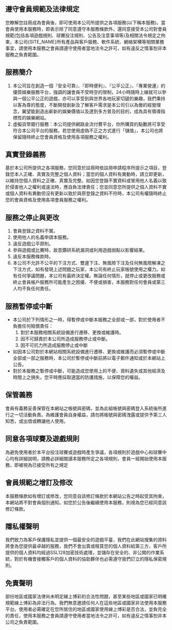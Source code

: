 ## 遵守會員規範及法律規定
您瞭解您註冊成為會員後，即可使用本公司所提供之各項服務(以下稱本服務)。當會員使用本服務時，即表示除了同意遵守本服務條款外，還同意接受本公司對會員規範(包括各項遊戲規則、球賽投注規則、公告及注意事項等)及相關法令規定之拘束，本公司{SITE_NAME}所有產品與客戶服務、軟件系統、網絡架構等相關業務事宜，請使用本服務之會員請遵守使用者當地法令之許可，如有違反之情事恕非本服務之負責範圍。

## 服務簡介
1. 本公司旨在創造一個『安全可靠』、『即時便利』、『公平公正』、『專業營運』的優質娛樂服務平台，強調的讓會員不受時空的限制，24小時隨時上線就可以參與一個公平公正的遊戲，亦可以享受到與世界各地玩家切磋的樂趣，我們秉持以客為尊的態度，不斷開發創新及了解客戶需求是本公司引以為傲的經營理念，翼望能創造出嶄新的娛樂價值以及達到多方普及的目的，成為具有領導指標性的娛樂網站。
2. 虛擬貨幣銀行服務：本公司提供網路金流付費平台，你所購買的點數將可享受符合本公司平台的服務。若您使用虛偽不正之方式進行「儲值」，本公司也將保留隨時終止您會員資格及使用各項服務之權利。

## 真實登錄義務
基於本公司所提供之各項服務，您同意於註冊時依註冊申請程序所提示之項目，登錄您本人正確、真實及完整之個人資料；當您的個人資料有異動時，請立即更新，以維持您個人資料之正確、真實及完整。如因您登錄不實資料或冒用他人名義以致於侵害他人之權利或違法時，應自負法律責任；您並同意您所提供之個人資料不實或個人資料有異動但沒有更新以致於與原登錄之資料不符時，本公司有權隨時終止您的會員資格及使用各項會員服務之權利。

## 服務之停止與更改
1. 會員登錄之資料不實。
2. 使用他人的名義申請本服務。
3. 違反遊戲公平原則。
4. 參與遊戲或比賽時，故意鑽研系統漏洞或利用遊戲弱點以影響結果。
5. 違反本服務條款時。
6. 本公司不允許不公平的下注方式、雙邊下注、無風險下注及任何無風險解凍之下注方式，如有發現上述問題之玩家，本公司有終止玩家帳號使用之權力。如有任何爭議問題，本公司有最終決定權。無論任何情形，就停止或更改服務或終止會員帳戶服務所可能產生之困擾、不便或損害，本服務對任何會員或第三人均不負任何責任。

## 服務暫停或中斷
* 本公司於下列情形之一時，得暫停或中斷本服務之全部或一部，對於使用者不負擔任何賠償責任：
    1. 對於本服務相關系統設備進行遷移、更換或維護時。
    2. 因不可歸責於本公司所造成服務停止或中斷。
    3. 因不可抗力所造成服務停止或中斷
* 如因本公司對於本網站相關系統設備進行遷移、更換或維護而必須暫停或中斷全部或一部之服務時，本公司於暫停或中斷前將以電子郵件通知或於本網站上公告。
* 對於本服務之暫停或中斷，可能造成您使用上的不便、資料遺失或其他經濟及時間上之損失，您平時應採取適當的防護措施，以保障您的權益。

## 保管義務
會員有義務妥善保管在本網站之帳號與密碼，並為此組帳號與密碼登入系統後所進行之一切活動負責。為維護會員自身權益，請勿將帳號與密碼洩露或提供予第三人知悉，或出借或轉讓他人使用。

## 同意各項球賽及遊戲規則
為避免使用者於本平台投注球賽或遊戲時產生爭議，各項規則於遊戲中心和球賽中心均有詳細說明，請務必詳細閱讀本服務所定之各項規則，會員一經開始使用本服務，即被視為已接受所有之規定

## 會員規範之增訂及修改
本服務條款如有增訂或修改，您同意自該修訂條款於本網站公告之時起受其拘束，本網站將不對會員個別通知。如您於公告後繼續使用本服務，則視為您已經同意該修訂條款。

## 隱私權聲明
我們致力為客戶保護隱私並提供一個最安全的遊戲平臺，我們在此網站搜集的資料將會為您提供最卓越的服務，我們不會出賣或租賃您的個人資料給第三方，客戶所提供的個人資料均經過SSL128加密技術處理，並儲存在安全的、非公開的作業系統，對於有機會接觸客戶的個人資料的協助夥伴也必需遵守我們訂立的隱私保密規則。

## 免責聲明
部份地區或國家法律尚未明定線上博彩的合法性問題，甚至某些地區或國家已明確規範線上博彩為非法行為。我們無意邀請任何人在這些地區或國家非法使用本服務平台。使用者必需確定在您所居住的地區或國家使用線上博彩是否合法，並負完全的責任，使用本服務之會員請遵守使用者當地法令之許可，如有違反之情事恕非本公司之負責範圍。